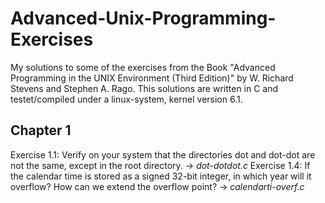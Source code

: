 # Advanced-Unix-Programming-Exercises
My solutions to some of the exercises from the Book "Advanced Programming in the UNIX Environment (Third Edition)" by W. Richard Stevens and Stephen A. Rago. This solutions are written in C and testet/compiled under a linux-system, kernel version 
6.1.

## Chapter 1
Exercise 1.1:
    Verify on your system that the directories dot and dot-dot are not the same, except in the root directory. -> *dot-dotdot.c*
Exercise 1.4:
    If the calendar time is stored as a signed 32-bit integer, in which year will it overflow? How can we extend the overflow point? -> *calendarti-overf.c*



